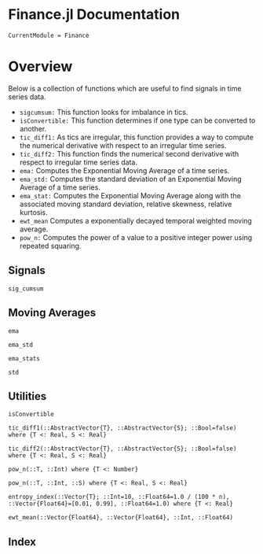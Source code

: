 # Finance.jl Documentation

```@meta
CurrentModule = Finance
```

# Overview
Below is a collection of functions which are useful to find signals 
in time series data.
- `sigcumsum:` This function looks for imbalance in tics.
- `isConvertible:` This function determines if one type can be converted to another.
- `tic_diff1:` As tics are irregular, this function provides a 
                way to compute the numerical derivative 
                with respect to an irregular time series.
- `tic_diff2:` This function finds the numerical second derivative
                with respect to irregular time series data.
- `ema:`       Computes the Exponential Moving Average of a time series. 
- `ema_std:`   Computes the standard deviation of an
               Exponential Moving Average of a time series. 
- `ema_stat:`  Computes the Exponential Moving Average along with
               the associated moving standard deviation, relative skewness, 
               relative kurtosis.
- `ewt_mean`   Computes a exponentially decayed temporal weighted moving average.
- `pow_n:`     Computes the power of a value to a positive integer power 
               using repeated squaring.

## Signals

```@docs
sig_cumsum
```

## Moving Averages
```@docs
ema
```

```@docs
ema_std
```

```@docs
ema_stats
```

```@docs
std
```

## Utilities

```@docs
isConvertible
```

```@docs
tic_diff1(::AbstractVector{T}, ::AbstractVector{S}; ::Bool=false) where {T <: Real, S <: Real}
```

```@docs
tic_diff2(::AbstractVector{T}, ::AbstractVector{S}; ::Bool=false) where {T <: Real, S <: Real}
```

```@docs
pow_n(::T, ::Int) where {T <: Number} 
```

```@docs
pow_n(::T, ::Int, ::S) where {T <: Real, S <: Real} 
```

```@docs
entropy_index(::Vector{T}; ::Int=10, ::Float64=1.0 / (100 * n), ::Vector{Float64}=[0.01, 0.99], ::Float64=1.0) where {T <: Real}
```

```@docs
ewt_mean(::Vector{Float64}, ::Vector{Float64}, ::Int, ::Float64)
```

## Index

```@index
```

